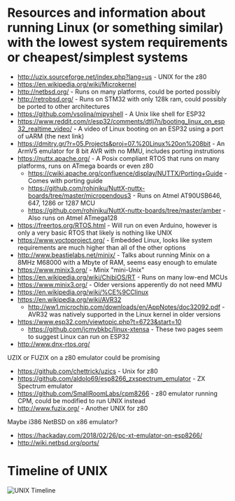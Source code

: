 # Resources and information about running Linux (or something similar) with the lowest system requirements or cheapest/simplest systems

- http://uzix.sourceforge.net/index.php?lang=us - UNIX for the z80
- https://en.wikipedia.org/wiki/Microkernel
- http://netbsd.org/ - Runs on many platforms, could be ported possibly
- http://retrobsd.org/ - Runs on STM32 with only 128k ram, could possibly be ported to other architectures
- https://github.com/vsolina/mipyshell - A Unix like shell for ESP32
- https://www.reddit.com/r/esp32/comments/dtlj7n/booting_linux_on_esp32_realtime_video/ - A video of Linux booting on an ESP32 using a port of uARM (the next link)
- https://dmitry.gr/?r=05.Projects&proj=07.%20Linux%20on%208bit - An ArmV5 emulator for 8 bit AVR with no MMU, includes porting instrutions 
- https://nuttx.apache.org/ - A Posix compliant RTOS that runs on many platforms, runs on ATmega boards or even z80
  - https://cwiki.apache.org/confluence/display/NUTTX/Porting+Guide - Comes with porting guide
  - https://github.com/rohiniku/NuttX-nuttx-boards/tree/master/micropendous3 - Runs on Atmel AT90USB646, 647, 1286 or 1287 MCU
  - https://github.com/rohiniku/NuttX-nuttx-boards/tree/master/amber - Also runs on Atmel ATmega128
- https://freertos.org/RTOS.html - Will run on even Arduino, however is only a very basic RTOS that likely is nothing like UNIX
- https://www.yoctoproject.org/ - Embedded Linux, looks like system requirements are much higher than all of the other options
- http://www.beastielabs.net/minix/ - Talks about running Minix on a 8MHz M68000 with a Mbyte of RAM, seems easy enough to emulate
- https://www.minix3.org/ - Minix "mini-Unix" 
- https://en.wikipedia.org/wiki/ChibiOS/RT - Runs on many low-end MCUs
- https://www.minix3.org/ - Older versions apperently do not need MMU
- https://en.wikipedia.org/wiki/%CE%9CClinux
- https://en.wikipedia.org/wiki/AVR32
  - http://ww1.microchip.com/downloads/en/AppNotes/doc32092.pdf - AVR32 was natively supported in the Linux kernel in older versions
- https://www.esp32.com/viewtopic.php?t=6723&start=10
  - https://github.com/jcmvbkbc/linux-xtensa - These two pages seem to suggest Linux can run on ESP32
- http://www.dnx-rtos.org/

UZIX or FUZIX  on a z80 emulator could be promising
  - https://github.com/chettrick/uzics - Unix for z80
  - https://github.com/aldolo69/esp8266_zxspectrum_emulator - ZX Spectrum emulator
  - https://github.com/SmallRoomLabs/cpm8266 - z80 emulator running CPM, could be modified to run UNIX instead
  - http://www.fuzix.org/ - Another UNIX for z80

Maybe i386 NetBSD on x86 emulator?
  - https://hackaday.com/2018/02/26/pc-xt-emulator-on-esp8266/
  - http://wiki.netbsd.org/ports/
  
# Timeline of UNIX

![UNIX Timeline](https://upload.wikimedia.org/wikipedia/commons/c/cd/Unix_timeline.en.svg)
